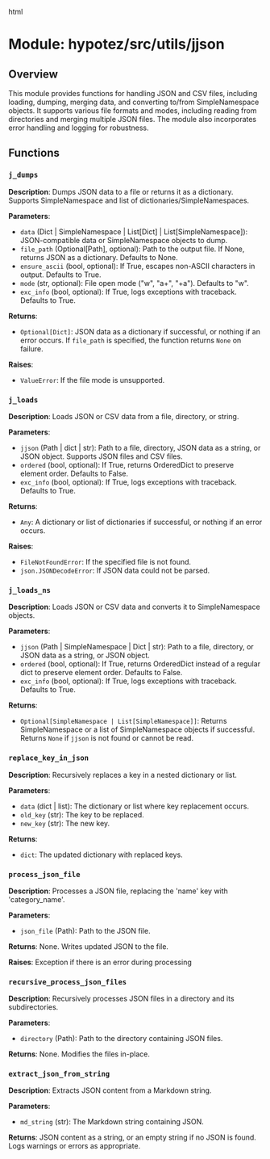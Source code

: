 html
<h1>Module: hypotez/src/utils/jjson</h1>

<h2>Overview</h2>
<p>This module provides functions for handling JSON and CSV files, including loading, dumping, merging data, and converting to/from SimpleNamespace objects.  It supports various file formats and modes, including reading from directories and merging multiple JSON files.  The module also incorporates error handling and logging for robustness.</p>

<h2>Functions</h2>

<h3><code>j_dumps</code></h3>

<p><strong>Description</strong>: Dumps JSON data to a file or returns it as a dictionary. Supports SimpleNamespace and list of dictionaries/SimpleNamespaces.</p>

<p><strong>Parameters</strong>:</p>
<ul>
  <li><code>data</code> (Dict | SimpleNamespace | List[Dict] | List[SimpleNamespace]): JSON-compatible data or SimpleNamespace objects to dump.</li>
  <li><code>file_path</code> (Optional[Path], optional): Path to the output file. If None, returns JSON as a dictionary. Defaults to None.</li>
  <li><code>ensure_ascii</code> (bool, optional): If True, escapes non-ASCII characters in output. Defaults to True.</li>
  <li><code>mode</code> (str, optional): File open mode ("w", "a+", "+a"). Defaults to "w".</li>
  <li><code>exc_info</code> (bool, optional): If True, logs exceptions with traceback. Defaults to True.</li>
</ul>

<p><strong>Returns</strong>:</p>
<ul>
  <li><code>Optional[Dict]</code>: JSON data as a dictionary if successful, or nothing if an error occurs. If <code>file_path</code> is specified, the function returns <code>None</code> on failure.</li>
</ul>

<p><strong>Raises</strong>:</p>
<ul>
  <li><code>ValueError</code>: If the file mode is unsupported.</li>
</ul>


<h3><code>j_loads</code></h3>

<p><strong>Description</strong>: Loads JSON or CSV data from a file, directory, or string.</p>

<p><strong>Parameters</strong>:</p>
<ul>
  <li><code>jjson</code> (Path | dict | str): Path to a file, directory, JSON data as a string, or JSON object. Supports JSON files and CSV files.</li>
  <li><code>ordered</code> (bool, optional): If True, returns OrderedDict to preserve element order. Defaults to False.</li>
  <li><code>exc_info</code> (bool, optional): If True, logs exceptions with traceback. Defaults to True.</li>
</ul>

<p><strong>Returns</strong>:</p>
<ul>
  <li><code>Any</code>: A dictionary or list of dictionaries if successful, or nothing if an error occurs.</li>
</ul>

<p><strong>Raises</strong>:</p>
<ul>
  <li><code>FileNotFoundError</code>: If the specified file is not found.</li>
  <li><code>json.JSONDecodeError</code>: If JSON data could not be parsed.</li>
</ul>


<h3><code>j_loads_ns</code></h3>

<p><strong>Description</strong>: Loads JSON or CSV data and converts it to SimpleNamespace objects.</p>

<p><strong>Parameters</strong>:</p>
<ul>
  <li><code>jjson</code> (Path | SimpleNamespace | Dict | str): Path to a file, directory, or JSON data as a string, or JSON object.</li>
  <li><code>ordered</code> (bool, optional): If True, returns OrderedDict instead of a regular dict to preserve element order. Defaults to False.</li>
  <li><code>exc_info</code> (bool, optional): If True, logs exceptions with traceback. Defaults to True.</li>
</ul>

<p><strong>Returns</strong>:</p>
<ul>
  <li><code>Optional[SimpleNamespace | List[SimpleNamespace]]</code>: Returns SimpleNamespace or a list of SimpleNamespace objects if successful. Returns <code>None</code> if <code>jjson</code> is not found or cannot be read.</li>
</ul>


<h3><code>replace_key_in_json</code></h3>

<p><strong>Description</strong>: Recursively replaces a key in a nested dictionary or list.</p>

<p><strong>Parameters</strong>:</p>
<ul>
  <li><code>data</code> (dict | list): The dictionary or list where key replacement occurs.</li>
  <li><code>old_key</code> (str): The key to be replaced.</li>
  <li><code>new_key</code> (str): The new key.</li>
</ul>

<p><strong>Returns</strong>:</p>
<ul>
  <li><code>dict</code>: The updated dictionary with replaced keys.</li>
</ul>


<h3><code>process_json_file</code></h3>
<p><strong>Description</strong>: Processes a JSON file, replacing the 'name' key with 'category_name'.</p>
<p><strong>Parameters</strong>:</p>
<ul><li><code>json_file</code> (Path): Path to the JSON file.</li> </ul>
<p><strong>Returns</strong>: None. Writes updated JSON to the file.</p>
<p><strong>Raises</strong>: Exception if there is an error during processing</p>


<h3><code>recursive_process_json_files</code></h3>
<p><strong>Description</strong>: Recursively processes JSON files in a directory and its subdirectories.</p>
<p><strong>Parameters</strong>:</p>
<ul><li><code>directory</code> (Path): Path to the directory containing JSON files.</li></ul>
<p><strong>Returns</strong>: None. Modifies the files in-place.</p>


<h3><code>extract_json_from_string</code></h3>
<p><strong>Description</strong>: Extracts JSON content from a Markdown string.</p>
<p><strong>Parameters</strong>:</p>
<ul><li><code>md_string</code> (str): The Markdown string containing JSON.</li></ul>
<p><strong>Returns</strong>: JSON content as a string, or an empty string if no JSON is found.  Logs warnings or errors as appropriate.</p>